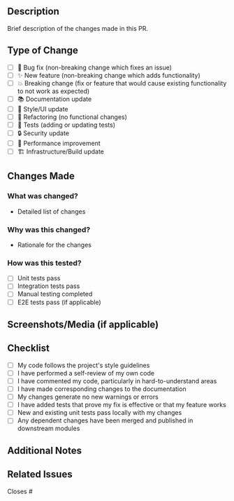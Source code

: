 ## Description
Brief description of the changes made in this PR.

## Type of Change
- [ ] 🐛 Bug fix (non-breaking change which fixes an issue)
- [ ] ✨ New feature (non-breaking change which adds functionality)
- [ ] 💥 Breaking change (fix or feature that would cause existing functionality to not work as expected)
- [ ] 📚 Documentation update
- [ ] 🎨 Style/UI update
- [ ] 🔧 Refactoring (no functional changes)
- [ ] 🧪 Tests (adding or updating tests)
- [ ] 🔒 Security update
- [ ] 🚀 Performance improvement
- [ ] 🏗️ Infrastructure/Build update

## Changes Made
### What was changed?
- Detailed list of changes

### Why was this changed?
- Rationale for the changes

### How was this tested?
- [ ] Unit tests pass
- [ ] Integration tests pass
- [ ] Manual testing completed
- [ ] E2E tests pass (if applicable)

## Screenshots/Media (if applicable)
<!-- Add screenshots, videos, or other media to demonstrate the changes -->

## Checklist
- [ ] My code follows the project's style guidelines
- [ ] I have performed a self-review of my own code
- [ ] I have commented my code, particularly in hard-to-understand areas
- [ ] I have made corresponding changes to the documentation
- [ ] My changes generate no new warnings or errors
- [ ] I have added tests that prove my fix is effective or that my feature works
- [ ] New and existing unit tests pass locally with my changes
- [ ] Any dependent changes have been merged and published in downstream modules

## Additional Notes
<!-- Any additional information or context about this PR -->

## Related Issues
<!-- Link to any related issues or PRs -->
Closes #<!-- issue number -->
